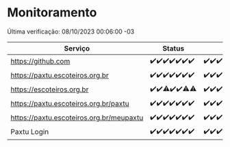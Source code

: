 # Monitoramento

Última verificação: 08/10/2023 00:06:00 -03

|Serviço|Status|Últimas 24h|
|---|---|---|
|https://github.com|<span title="2023-10-01: OK=24">✔️</span><span title="2023-10-02: OK=24">✔️</span><span title="2023-10-03: OK=24">✔️</span><span title="2023-10-04: OK=24">✔️</span><span title="2023-10-05: OK=24">✔️</span><span title="2023-10-06: OK=24">✔️</span><span title="2023-10-07: OK=3">✔️</span>|<span title="07/10/2023 00:06:00 -03 : 200">✔️</span><span title="07/10/2023 01:07:00 -03 : 200">✔️</span><span title="07/10/2023 02:03:00 -03 : 200">✔️</span><span title="07/10/2023 03:07:00 -03 : 200">✔️</span><span title="07/10/2023 04:03:00 -03 : 200">✔️</span><span title="07/10/2023 05:07:00 -03 : 200">✔️</span><span title="07/10/2023 06:03:00 -03 : 200">✔️</span><span title="07/10/2023 07:03:00 -03 : 200">✔️</span><span title="07/10/2023 08:03:00 -03 : 200">✔️</span><span title="07/10/2023 09:09:00 -03 : 200">✔️</span><span title="07/10/2023 10:05:00 -03 : 200">✔️</span><span title="07/10/2023 11:03:00 -03 : 200">✔️</span><span title="07/10/2023 12:04:00 -03 : 200">✔️</span><span title="07/10/2023 13:06:00 -03 : 200">✔️</span><span title="07/10/2023 14:03:00 -03 : 200">✔️</span><span title="07/10/2023 15:06:00 -03 : 200">✔️</span><span title="07/10/2023 16:02:00 -03 : 200">✔️</span><span title="07/10/2023 17:04:00 -03 : 200">✔️</span><span title="07/10/2023 18:02:00 -03 : 200">✔️</span><span title="07/10/2023 19:03:00 -03 : 200">✔️</span><span title="07/10/2023 20:03:00 -03 : 200">✔️</span><span title="07/10/2023 21:31:00 -03 : 200">✔️</span><span title="07/10/2023 22:44:00 -03 : 200">✔️</span><span title="07/10/2023 23:16:00 -03 : 200">✔️</span><span title="08/10/2023 00:06:00 -03 : 200">✔️</span>|
|https://paxtu.escoteiros.org.br|<span title="2023-10-01: OK=24">✔️</span><span title="2023-10-02: OK=24">✔️</span><span title="2023-10-03: OK=24">✔️</span><span title="2023-10-04: OK=24">✔️</span><span title="2023-10-05: OK=24">✔️</span><span title="2023-10-06: OK=24">✔️</span><span title="2023-10-07: OK=3">✔️</span>|<span title="07/10/2023 00:06:00 -03 : 200">✔️</span><span title="07/10/2023 01:07:00 -03 : 200">✔️</span><span title="07/10/2023 02:03:00 -03 : 200">✔️</span><span title="07/10/2023 03:07:00 -03 : 200">✔️</span><span title="07/10/2023 04:03:00 -03 : 200">✔️</span><span title="07/10/2023 05:07:00 -03 : 200">✔️</span><span title="07/10/2023 06:03:00 -03 : 200">✔️</span><span title="07/10/2023 07:03:00 -03 : 200">✔️</span><span title="07/10/2023 08:03:00 -03 : 200">✔️</span><span title="07/10/2023 09:09:00 -03 : 200">✔️</span><span title="07/10/2023 10:05:00 -03 : 200">✔️</span><span title="07/10/2023 11:03:00 -03 : 200">✔️</span><span title="07/10/2023 12:04:00 -03 : 200">✔️</span><span title="07/10/2023 13:06:00 -03 : 200">✔️</span><span title="07/10/2023 14:03:00 -03 : 200">✔️</span><span title="07/10/2023 15:06:00 -03 : 200">✔️</span><span title="07/10/2023 16:02:00 -03 : 200">✔️</span><span title="07/10/2023 17:04:00 -03 : 200">✔️</span><span title="07/10/2023 18:02:00 -03 : 200">✔️</span><span title="07/10/2023 19:03:00 -03 : 200">✔️</span><span title="07/10/2023 20:03:00 -03 : 200">✔️</span><span title="07/10/2023 21:31:00 -03 : 200">✔️</span><span title="07/10/2023 22:44:00 -03 : 200">✔️</span><span title="07/10/2023 23:16:00 -03 : 200">✔️</span><span title="08/10/2023 00:06:00 -03 : 200">✔️</span>|
|https://escoteiros.org.br|<span title="2023-10-01: OK=24">✔️</span><span title="2023-10-02: OK=24">✔️</span><span title="2023-10-03: OK=23, Falhas=1">⚠️</span><span title="2023-10-04: OK=24">✔️</span><span title="2023-10-05: OK=24">✔️</span><span title="2023-10-06: OK=23, Falhas=1">⚠️</span><span title="2023-10-07: OK=2, Falhas=1">⚠️</span>|<span title="07/10/2023 00:06:00 -03 : 200">✔️</span><span title="07/10/2023 01:07:00 -03 : 200">✔️</span><span title="07/10/2023 02:03:00 -03 : 200">✔️</span><span title="07/10/2023 03:07:00 -03 : 200">✔️</span><span title="07/10/2023 04:03:00 -03 : 200">✔️</span><span title="07/10/2023 05:07:00 -03 : 200">✔️</span><span title="07/10/2023 06:03:00 -03 : 200">✔️</span><span title="07/10/2023 07:03:00 -03 : 200">✔️</span><span title="07/10/2023 08:03:00 -03 : 200">✔️</span><span title="07/10/2023 09:09:00 -03 : 200">✔️</span><span title="07/10/2023 10:05:00 -03 : 200">✔️</span><span title="07/10/2023 11:03:00 -03 : 200">✔️</span><span title="07/10/2023 12:04:00 -03 : 200">✔️</span><span title="07/10/2023 13:06:00 -03 : 200">✔️</span><span title="07/10/2023 14:03:00 -03 : 200">✔️</span><span title="07/10/2023 15:06:00 -03 : 200">✔️</span><span title="07/10/2023 16:02:00 -03 : 200">✔️</span><span title="07/10/2023 17:04:00 -03 : 200">✔️</span><span title="07/10/2023 18:02:00 -03 : 200">✔️</span><span title="07/10/2023 19:03:00 -03 : 200">✔️</span><span title="07/10/2023 20:03:00 -03 : 200">✔️</span><span title="07/10/2023 21:31:00 -03 : 200">✔️</span><span title="07/10/2023 22:44:00 -03 : 200">✔️</span><span title="07/10/2023 23:16:00 -03 : 200">✔️</span><span title="08/10/2023 00:06:00 -03 : 200">✔️</span>|
|https://paxtu.escoteiros.org.br/paxtu|<span title="2023-10-01: OK=24">✔️</span><span title="2023-10-02: OK=24">✔️</span><span title="2023-10-03: OK=24">✔️</span><span title="2023-10-04: OK=24">✔️</span><span title="2023-10-05: OK=24">✔️</span><span title="2023-10-06: OK=24">✔️</span><span title="2023-10-07: OK=3">✔️</span>|<span title="07/10/2023 00:06:00 -03 : 200">✔️</span><span title="07/10/2023 01:07:00 -03 : 200">✔️</span><span title="07/10/2023 02:03:00 -03 : 200">✔️</span><span title="07/10/2023 03:07:00 -03 : 200">✔️</span><span title="07/10/2023 04:03:00 -03 : 200">✔️</span><span title="07/10/2023 05:07:00 -03 : 200">✔️</span><span title="07/10/2023 06:03:00 -03 : 200">✔️</span><span title="07/10/2023 07:03:00 -03 : 200">✔️</span><span title="07/10/2023 08:03:00 -03 : 200">✔️</span><span title="07/10/2023 09:09:00 -03 : 200">✔️</span><span title="07/10/2023 10:05:00 -03 : 200">✔️</span><span title="07/10/2023 11:03:00 -03 : 200">✔️</span><span title="07/10/2023 12:04:00 -03 : 200">✔️</span><span title="07/10/2023 13:06:00 -03 : 200">✔️</span><span title="07/10/2023 14:03:00 -03 : 200">✔️</span><span title="07/10/2023 15:07:00 -03 : 200">✔️</span><span title="07/10/2023 16:02:00 -03 : 200">✔️</span><span title="07/10/2023 17:04:00 -03 : 200">✔️</span><span title="07/10/2023 18:02:00 -03 : 200">✔️</span><span title="07/10/2023 19:03:00 -03 : 200">✔️</span><span title="07/10/2023 20:03:00 -03 : 200">✔️</span><span title="07/10/2023 21:31:00 -03 : 200">✔️</span><span title="07/10/2023 22:44:00 -03 : 200">✔️</span><span title="07/10/2023 23:16:00 -03 : 200">✔️</span><span title="08/10/2023 00:06:00 -03 : 200">✔️</span>|
|https://paxtu.escoteiros.org.br/meupaxtu|<span title="2023-10-01: OK=24">✔️</span><span title="2023-10-02: OK=24">✔️</span><span title="2023-10-03: OK=24">✔️</span><span title="2023-10-04: OK=24">✔️</span><span title="2023-10-05: OK=24">✔️</span><span title="2023-10-06: OK=24">✔️</span><span title="2023-10-07: OK=3">✔️</span>|<span title="07/10/2023 00:06:00 -03 : 200">✔️</span><span title="07/10/2023 01:07:00 -03 : 200">✔️</span><span title="07/10/2023 02:03:00 -03 : 200">✔️</span><span title="07/10/2023 03:07:00 -03 : 200">✔️</span><span title="07/10/2023 04:03:00 -03 : 200">✔️</span><span title="07/10/2023 05:07:00 -03 : 200">✔️</span><span title="07/10/2023 06:03:00 -03 : 200">✔️</span><span title="07/10/2023 07:03:00 -03 : 200">✔️</span><span title="07/10/2023 08:03:00 -03 : 200">✔️</span><span title="07/10/2023 09:09:00 -03 : 200">✔️</span><span title="07/10/2023 10:05:00 -03 : 200">✔️</span><span title="07/10/2023 11:03:00 -03 : 200">✔️</span><span title="07/10/2023 12:04:00 -03 : 200">✔️</span><span title="07/10/2023 13:06:00 -03 : 200">✔️</span><span title="07/10/2023 14:03:00 -03 : 200">✔️</span><span title="07/10/2023 15:07:00 -03 : 200">✔️</span><span title="07/10/2023 16:02:00 -03 : 200">✔️</span><span title="07/10/2023 17:04:00 -03 : 200">✔️</span><span title="07/10/2023 18:02:00 -03 : 200">✔️</span><span title="07/10/2023 19:03:00 -03 : 200">✔️</span><span title="07/10/2023 20:03:00 -03 : 200">✔️</span><span title="07/10/2023 21:31:00 -03 : 200">✔️</span><span title="07/10/2023 22:44:00 -03 : 200">✔️</span><span title="07/10/2023 23:16:00 -03 : 200">✔️</span><span title="08/10/2023 00:06:00 -03 : 200">✔️</span>|
|Paxtu Login|<span title="2023-10-01: OK=24">✔️</span><span title="2023-10-02: OK=24">✔️</span><span title="2023-10-03: OK=24">✔️</span><span title="2023-10-04: OK=24">✔️</span><span title="2023-10-05: OK=24">✔️</span><span title="2023-10-06: OK=24">✔️</span><span title="2023-10-07: OK=3">✔️</span>|<span title="07/10/2023 00:06:00 -03 : 200">✔️</span><span title="07/10/2023 01:07:00 -03 : 200">✔️</span><span title="07/10/2023 02:03:00 -03 : 200">✔️</span><span title="07/10/2023 03:07:00 -03 : 200">✔️</span><span title="07/10/2023 04:03:00 -03 : 200">✔️</span><span title="07/10/2023 05:07:00 -03 : 200">✔️</span><span title="07/10/2023 06:03:00 -03 : 200">✔️</span><span title="07/10/2023 07:03:00 -03 : 200">✔️</span><span title="07/10/2023 08:03:00 -03 : 200">✔️</span><span title="07/10/2023 09:09:00 -03 : 200">✔️</span><span title="07/10/2023 10:05:00 -03 : 200">✔️</span><span title="07/10/2023 11:03:00 -03 : 200">✔️</span><span title="07/10/2023 12:04:00 -03 : 200">✔️</span><span title="07/10/2023 13:06:00 -03 : 200">✔️</span><span title="07/10/2023 14:03:00 -03 : 200">✔️</span><span title="07/10/2023 15:07:00 -03 : 200">✔️</span><span title="07/10/2023 16:02:00 -03 : 200">✔️</span><span title="07/10/2023 17:04:00 -03 : 200">✔️</span><span title="07/10/2023 18:02:00 -03 : 200">✔️</span><span title="07/10/2023 19:03:00 -03 : 200">✔️</span><span title="07/10/2023 20:03:00 -03 : 200">✔️</span><span title="07/10/2023 21:31:00 -03 : 200">✔️</span><span title="07/10/2023 22:44:00 -03 : 200">✔️</span><span title="07/10/2023 23:16:00 -03 : 200">✔️</span><span title="08/10/2023 00:06:00 -03 : 200">✔️</span>|
